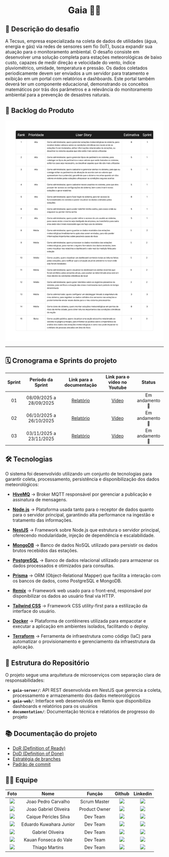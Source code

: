 <div align="center">
  <h1>Gaia 🍄‍🟫</h1>
</div>

## 🎯 Descrição do desafio

A Tecsus, empresa especializada na coleta de dados de utilidades (água, energia
e gás) via redes de sensores sem fio (IoT), busca expandir sua atuação para o
monitoramento ambiental. O desafio consiste em desenvolver uma solução completa
para estações meteorológicas de baixo custo, capazes de medir direção e
velocidade do vento, índice pluviométrico, umidade, temperatura e pressão. Os
dados coletados periodicamente devem ser enviados a um servidor para tratamento
e exibição em um portal com relatórios e dashboards. Este portal também deverá
ter um componente educacional, demonstrando os conceitos matemáticos por trás
dos parâmetros e a relevância do monitoramento ambiental para a prevenção de
desastres naturais.

## 📖 Backlog do Produto

<img src="./media/backlog-gaia.png" />

---

## 🗓️ Cronograma e Sprints do projeto

| Sprint |    Período da Sprint    |                                       Link para a documentação                                       |             Link para o vídeo no Youtube             |     Status      |
| :----: | :---------------------: | :--------------------------------------------------------------------------------------------------: | :--------------------------------------------------: | :-------------: |
|   01   | 08/09/2025 a 28/09/2025 | [Relatório](https://github.com/CtrI-Alt-Del/gaia/blob/main/documentation/sprints/sprint-1-report.md) | [Vídeo](https://www.youtube.com/watch?v=jNQXAC9IVRw) | Em andamento 🚧 |
|   02   | 06/10/2025 a 26/10/2025 | [Relatório](https://github.com/CtrI-Alt-Del/gaia/blob/main/documentation/sprints/sprint-2-report.md) | [Vídeo](https://www.youtube.com/watch?v=jNQXAC9IVRw) | Em andamento 🚧 |
|   03   | 03/11/2025 a 23/11/2025 | [Relatório](https://github.com/CtrI-Alt-Del/gaia/blob/main/documentation/sprints/sprint-3-report.md) | [Vídeo](https://www.youtube.com/watch?v=jNQXAC9IVRw) | Em andamento 🚧 |

## 🛠️ Tecnologias

O sistema foi desenvolvido utilizando um conjunto de tecnologias para garantir
coleta, processamento, persistência e disponibilização dos dados meteorológicos:

- **[HiveMQ](https://www.hivemq.com/)** → Broker MQTT responsável por gerenciar
  a publicação e assinatura de mensagens.

- **[Node.js](https://nodejs.org/)** → Plataforma usada tanto para o receptor de
  dados quanto para o servidor principal, garantindo alta performance na
  ingestão e tratamento das informações.

- **[NestJS](https://nestjs.com/)** → Framework sobre Node.js que estrutura o
  servidor principal, oferecendo modularidade, injeção de dependência e
  escalabilidade.

- **[MongoDB](https://www.mongodb.com/)** → Banco de dados NoSQL utilizado para
  persistir os dados brutos recebidos das estações.

- **[PostgreSQL](https://www.postgresql.org/)** → Banco de dados relacional
  utilizado para armazenar os dados processados e otimizados para consultas.

- **[Prisma](https://www.prisma.io/)** → ORM (Object-Relational Mapper) que
  facilita a interação com os bancos de dados, como PostgreSQL e MongoDB.

- **[Remix](https://remix.run/)** → Framework web usado para o front-end,
  responsável por disponibilizar os dados ao usuário final via HTTP.

- **[Tailwind CSS](https://tailwindcss.com/)** → Framework CSS utility-first
  para a estilização da interface do usuário.

- **[Docker](https://www.docker.com/)** → Plataforma de contêineres utilizada
  para empacotar e executar a aplicação em ambientes isolados, facilitando o
  deploy.

- **[Terraform](https://www.terraform.io/)** → Ferramenta de infraestrutura como
  código (IaC) para automatizar o provisionamento e gerenciamento da
  infraestrutura da aplicação.

## 📁 Estrutura do Repositório

O projeto segue uma arquitetura de microserviços com separação clara de
responsabilidades:

- **`gaia-server/`**: API REST desenvolvida em NestJS que gerencia a coleta,
  processamento e armazenamento dos dados meteorológicos
- **`gaia-web/`**: Interface web desenvolvida em Remix que disponibiliza
  dashboards e relatórios para os usuários
- **`documentation/`**: Documentação técnica e relatórios de progresso do
  projeto

## 📚 Documentação do projeto

- [DoR (Definition of Ready)](https://github.com/CtrI-Alt-Del/gaia/blob/main/documentation/dor.md)
- [DoD (Definition of Done)](https://github.com/CtrI-Alt-Del/gaia/blob/main/documentation/dod.md)
- [Estratégia de branches](https://github.com/CtrI-Alt-Del/gaia/blob/main/documentation/branch-stragery.md)
- [Padrão de commit](https://github.com/CtrI-Alt-Del/gaia/blob/main/documentation/commit-pattern.md)

## 👷🏻 Equipe

|                                    Foto                                    |          Nome           |    Função     |                                                                            Github                                                                            |                                                                                              Linkedin                                                                                               |
| :------------------------------------------------------------------------: | :---------------------: | :-----------: | :----------------------------------------------------------------------------------------------------------------------------------------------------------: | :-------------------------------------------------------------------------------------------------------------------------------------------------------------------------------------------------: |
|      <img src="https://github.com/JohnPetros.png?size=50" width="50">      |   Joao Pedro Carvalho   | Scrum Master  |      <a href="https://github.com/JohnPetros"><img src="https://img.shields.io/badge/GitHub-100000?style=for-the-badge&logo=github&logoColor=white"></a>      | <a href="https://www.linkedin.com/in/jo%C3%A3o-pedro-carvalho-dos-santos-42a0ab222/"><img src="https://img.shields.io/badge/LinkedIn-0077B5?style=for-the-badge&logo=linkedin&logoColor=white"></a> |
|  <img src="https://github.com/JoaoGabrielGarcia.png?size=50" width="50">   |  Joao Gabriel Oliveira  | Product Owner |  <a href="https://github.com/JoaoGabrielGarcia"><img src="https://img.shields.io/badge/GitHub-100000?style=for-the-badge&logo=github&logoColor=white"></a>   |  <a href="https://www.linkedin.com/in/jo%C3%A3o-gabriel-oliveira-garcia-b2563a22a/"><img src="https://img.shields.io/badge/LinkedIn-0077B5?style=for-the-badge&logo=linkedin&logoColor=white"></a>  |
| <img src="https://github.com/PasteldePaodeCoxinha.png?size=50" width="50"> |  Caique Péricles Silva  |   Dev Team    | <a href="https://github.com/PasteldePaodeCoxinha"><img src="https://img.shields.io/badge/GitHub-100000?style=for-the-badge&logo=github&logoColor=white"></a> |               <a href="https://www.linkedin.com/in/caiquepastelsilva"><img src="https://img.shields.io/badge/LinkedIn-0077B5?style=for-the-badge&logo=linkedin&logoColor=white"></a>                |
|   <img src="https://github.com/EduardoKuwahara.png?size=50" width="50">    | Eduardo Kuwahara Junior |   Dev Team    |   <a href="https://github.com/EduardoKuwahara"><img src="https://img.shields.io/badge/GitHub-100000?style=for-the-badge&logo=github&logoColor=white"></a>    |       <a href="https://www.linkedin.com/in/eduardo-kuwahara-junior-3b2267303/"><img src="https://img.shields.io/badge/LinkedIn-0077B5?style=for-the-badge&logo=linkedin&logoColor=white"></a>       |
|       <img src="https://github.com/Tico1606.png?size=50" width="50">       |    Gabriel Oliveira     |  Dev Team   |       <a href="https://github.com/Tico1606"><img src="https://img.shields.io/badge/GitHub-100000?style=for-the-badge&logo=github&logoColor=white"></a>       |          <a href="https://www.linkedin.com/in/gabriel-oliveira-884ba5282/"><img src="https://img.shields.io/badge/LinkedIn-0077B5?style=for-the-badge&logo=linkedin&logoColor=white"></a>           |
|        <img src="https://github.com/kaufon.png?size=50" width="50">        |  Kauan Fonseca do Vale  |   Dev Team    |        <a href="https://github.com/kaufon"><img src="https://img.shields.io/badge/GitHub-100000?style=for-the-badge&logo=github&logoColor=white"></a>        |            <a href="https://www.linkedin.com/in/kauan-fonseca-b62188300/"><img src="https://img.shields.io/badge/LinkedIn-0077B5?style=for-the-badge&logo=linkedin&logoColor=white"></a>            |
|        <img src="https://github.com/0thigs.png?size=50" width="50">        |     Thiago Martins      |   Dev Team    |        <a href="https://github.com/0thigs"><img src="https://img.shields.io/badge/GitHub-100000?style=for-the-badge&logo=github&logoColor=white"></a>        |            <a href="https://www.linkedin.com/in/desenvolvedor-frontend/"><img src="https://img.shields.io/badge/LinkedIn-0077B5?style=for-the-badge&logo=linkedin&logoColor=white"></a>             |
